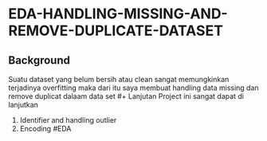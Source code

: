 # EDA-HANDLING-MISSING-AND-REMOVE-DUPLICATE-DATASET
## Background
Suatu dataset yang belum bersih atau clean sangat memungkinkan terjadinya overfitting maka dari itu saya membuat handling data missing dan remove duplicat dalaam data set
#+ Lanjutan
Project ini sangat dapat di lanjutkan
1. Identifier and handling outlier
2. Encoding
#EDA
